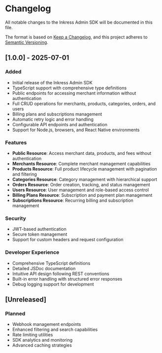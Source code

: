 # Changelog

All notable changes to the Inkress Admin SDK will be documented in this file.

The format is based on [Keep a Changelog](https://keepachangelog.com/en/1.0.0/),
and this project adheres to [Semantic Versioning](https://semver.org/spec/v2.0.0.html).

## [1.0.0] - 2025-07-01

### Added
- Initial release of the Inkress Admin SDK
- TypeScript support with comprehensive type definitions
- Public endpoints for accessing merchant information without authentication
- Full CRUD operations for merchants, products, categories, orders, and users
- Billing plans and subscriptions management
- Automatic retry logic and error handling
- Configurable API endpoints and authentication
- Support for Node.js, browsers, and React Native environments

### Features
- **Public Resource**: Access merchant data, products, and fees without authentication
- **Merchants Resource**: Complete merchant management capabilities
- **Products Resource**: Full product lifecycle management with pagination and filtering
- **Categories Resource**: Category management with hierarchical support
- **Orders Resource**: Order creation, tracking, and status management
- **Users Resource**: User management and role-based access control
- **Billing Plans Resource**: Subscription and payment plan management
- **Subscriptions Resource**: Recurring billing and subscription management

### Security
- JWT-based authentication
- Secure token management
- Support for custom headers and request configuration

### Developer Experience
- Comprehensive TypeScript definitions
- Detailed JSDoc documentation
- Intuitive API design following REST conventions
- Built-in error handling with structured error responses
- Debug logging support for development

## [Unreleased]

### Planned
- Webhook management endpoints
- Enhanced filtering and search capabilities
- Rate limiting utilities
- SDK analytics and monitoring
- Advanced caching strategies
